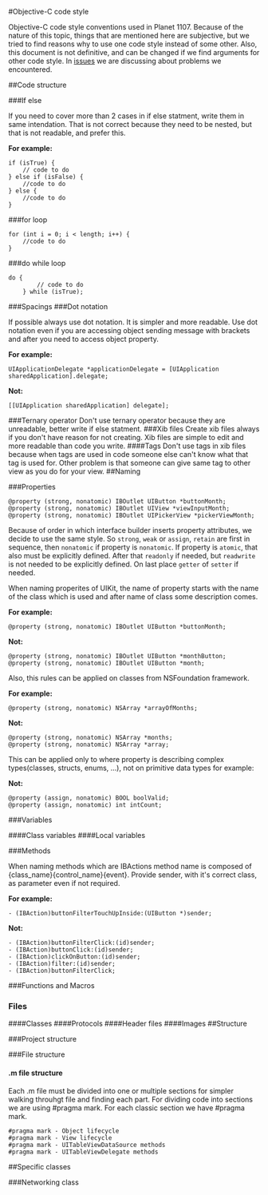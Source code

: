 #Objective-C code style

Objective-C code style conventions used in Planet 1107. 
Because of the nature of this topic, things that are
mentioned here are subjective, but we tried to find reasons why to use one code style instead of some other. Also, this
document is not definitive, and can be changed if we find arguments for other code style.
In [issues](https://github.com/jcavar/oc-code-style/issues) we are discussing about problems we encountered.

##Code structure

###If else

If you need to cover more than 2 cases in if else statment, write them in same intendation. 
That is not correct because they need to be nested, but that is not readable, and prefer this.

**For example:**

```objc
if (isTrue) {
    // code to do
} else if (isFalse) {
    //code to do
} else {
    //code to do
}
```

###for loop

```objc
for (int i = 0; i < length; i++) {
    //code to do
}
```

###do while loop

```objc
do {
        // code to do
    } while (isTrue);
```

###Spacings
###Dot notation

If possible always use dot notation. It is simpler and more readable. Use dot notation even if you are 
accessing object sending message with brackets and after you need to access object property.

**For example:** 

```objc
UIApplicationDelegate *applicationDelegate = [UIApplication sharedApplication].delegate;
```

**Not:** 

```objc
[[UIApplication sharedApplication] delegate];
```

###Ternary operator
Don't use ternary operator because they are unreadable, better write if else statment.
###Xib files
Create xib files always if you don't have reason for not creating. 
Xib files are simple to edit and more readable than code you write.
####Tags
Don't use tags in xib files because when tags are used in code someone else can't know what that tag is used for.
Other problem is that someone can give same tag to other view as you do for your view.
##Naming

###Properties

```objc
@property (strong, nonatomic) IBOutlet UIButton *buttonMonth;
@property (strong, nonatomic) IBOutlet UIView *viewInputMonth;
@property (strong, nonatomic) IBOutlet UIPickerView *pickerViewMonth;
```

Because of order in which interface builder inserts property attributes, we decide to use the same style. 
So `strong`, `weak` or `assign`, `retain` are first in sequence, then `nonatomic` if property is `nonatomic`. 
If property is `atomic`, that also must be explicitly defined. After that `readonly` if needed, but `readwrite` 
is not needed to be explicitly defined. On last place `getter` of `setter` if needed.

When naming properites of UIKit, the name of property starts with the name of the class which is used and after name 
of class some description comes.

**For example:**  
```objc
@property (strong, nonatomic) IBOutlet UIButton *buttonMonth;
```
**Not:**  
```objc
@property (strong, nonatomic) IBOutlet UIButton *monthButton;
@property (strong, nonatomic) IBOutlet UIButton *month;
```

Also, this rules can be applied on classes from NSFoundation framework.

**For example:**  
```objc
@property (strong, nonatomic) NSArray *arrayOfMonths;
```
**Not:**  
```objc
@property (strong, nonatomic) NSArray *months;
@property (strong, nonatomic) NSArray *array;
```

This can be applied only to where property is describing complex types(classes, structs, enums, ...), not on primitive
data types for example:

**Not:**  
```objc
@property (assign, nonatomic) BOOL boolValid;
@property (assign, nonatomic) int intCount;
```

###Variables

####Class variables
####Local variables

###Methods

When naming methods which are IBActions method name is composed of {class_name}{control_name}{event}. Provide sender, with it's correct class, as parameter even if not required.

**For example:**
```objc
- (IBAction)buttonFilterTouchUpInside:(UIButton *)sender;
```
**Not:**
```objc
- (IBAction)buttonFilterClick:(id)sender;
- (IBAction)buttonClick:(id)sender;
- (IBAction)clickOnButton:(id)sender;
- (IBAction)filter:(id)sender;
- (IBAction)buttonFilterClick;
```
###Functions and Macros
### Files
####Classes
####Protocols
####Header files
####Images
##Structure

###Project structure

###File structure

#### .m file structure

Each .m file must be divided into one or multiple sections for simpler walking throuhgt file and finding each part.
For dividing code into sections we are using #pragma mark. For each classic section we have #pragma mark.

```objc
#pragma mark - Object lifecycle
#pragma mark - View lifecycle
#pragma mark - UITableViewDataSource methods
#pragma mark - UITableViewDelegate methods
```
##Specific classes

###Networking class
